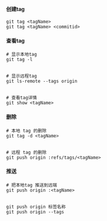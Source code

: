 #### 创建tag
```
git tag <tagName>
git tag <tagName> <commitid>
```

#### 查看tag
```
# 显示本地tag
git tag -l


# 显示远程tag
git ls-remote --tags origin


# 查看tag详情
git show <tagName>
```

#### 删除
```
# 本地 tag 的删除
git tag -d <tagName>


# 远程 tag 的删除
git push origin :refs/tags/<tagName>
```

#### 推送
```
# 把本地tag 推送到远端
git push origin :<tagName>


git push origin 标签名称
git push origin --tags
```